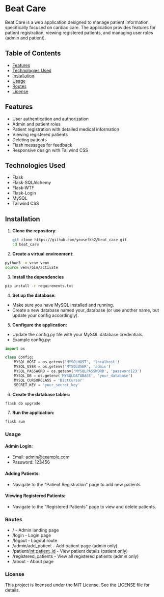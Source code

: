 # Beat Care

Beat Care is a web application designed to manage patient information, specifically focused on cardiac care. The application provides features for patient registration, viewing registered patients, and managing user roles (admin and patient).

## Table of Contents

- [Features](#features)
- [Technologies Used](#technologies-used)
- [Installation](#installation)
- [Usage](#usage)
- [Routes](#routes)
- [License](#license)

## Features

- User authentication and authorization
- Admin and patient roles
- Patient registration with detailed medical information
- Viewing registered patients
- Deleting patients
- Flash messages for feedback
- Responsive design with Tailwind CSS

## Technologies Used

- Flask
- Flask-SQLAlchemy
- Flask-WTF
- Flask-Login
- MySQL
- Tailwind CSS

## Installation

1. **Clone the repository**:
   ```sh
   git clone https://github.com/yousefkh2/beat_care.git
   cd beat_care
2. **Create a virtual environment**:
```sh
python3 -m venv venv
source venv/bin/activate
```
3. **Install the dependencies**
```sh
pip install -r requirements.txt
```
4. **Set up the database:**
- Make sure you have MySQL installed and running.
- Create a new database named your_database (or use another name, but update your config accordingly).
5. **Configure the application:**
- Update the config.py file with your MySQL database credentials.
- Example config.py:
```python
import os

class Config:
    MYSQL_HOST = os.getenv('MYSQLHOST', 'localhost')
    MYSQL_USER = os.getenv('MYSQLUSER', 'admin')
    MYSQL_PASSWORD = os.getenv('MYSQLPASSWORD', 'password123')
    MYSQL_DB = os.getenv('MYSQLDATABASE', 'your_database')
    MYSQL_CURSORCLASS = 'DictCursor'
    SECRET_KEY = 'your_secret_key'
```
6. **Create the database tables:**
```sh
flask db upgrade
```
7. **Run the application:**
```sh
flask run
```

### Usage
#### Admin Login:
- Email: admin@example.com
- Password: 123456
#### Adding Patients:
- Navigate to the "Patient Registration" page to add new patients.
#### Viewing Registered Patients:
- Navigate to the "Registered Patients" page to view and delete patients.

### Routes
- / - Admin landing page
- /login - Login page
- /logout - Logout route
- /admin/add_patient - Add patient page (admin only)
- /patient/<int:patient_id> - View patient details (patient only)
- /registered_patients - View all registered patients (admin only)
- /about - About page
### License
This project is licensed under the MIT License. See the LICENSE file for details.